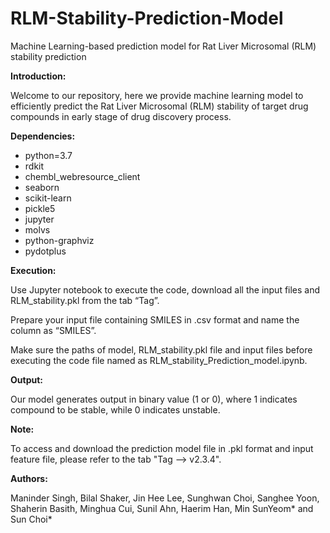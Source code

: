 # RLM-Stability-Prediction-Model
Machine Learning-based prediction model for Rat Liver Microsomal (RLM) stability prediction

**Introduction:**

Welcome to our repository, here we provide machine learning model to efficiently predict the Rat Liver Microsomal (RLM) stability of target drug compounds in early stage of drug discovery process. 

**Dependencies:**

  - python=3.7
  - rdkit
  - chembl_webresource_client
  - seaborn
  - scikit-learn
  - pickle5
  - jupyter
  - molvs
  - python-graphviz
  - pydotplus


**Execution:**

Use Jupyter notebook to execute the code, download all the input files and RLM_stability.pkl from the tab “Tag”.

Prepare your input file containing SMILES in .csv format and name the column as “SMILES”.

Make sure the paths of model, RLM_stability.pkl file and input files before executing the code file named as RLM_stability_Prediction_model.ipynb.

**Output:**

Our model generates output in binary value (1 or 0), where 1 indicates compound to be stable, while 0 indicates unstable.

**Note:**

To access and download the prediction model file in .pkl format and input feature file, please refer to the tab "Tag --> v2.3.4".

**Authors:** 

Maninder Singh, Bilal Shaker, Jin Hee Lee, Sunghwan Choi, Sanghee Yoon, Shaherin Basith, Minghua Cui, Sunil Ahn, Haerim Han, Min SunYeom* and Sun Choi*
